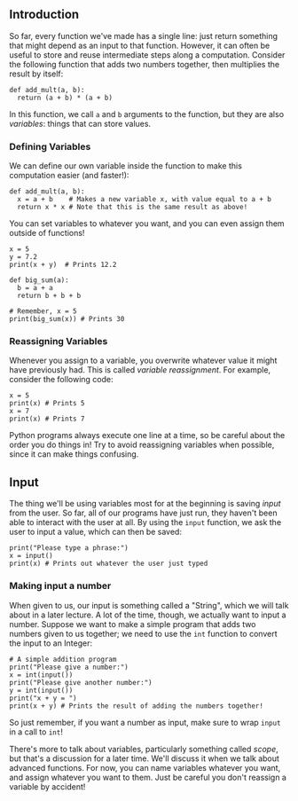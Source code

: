 ## Introduction

So far, every function we've made has a single line: just return something that might depend as an input to that function.  However, it can often be useful to store and reuse intermediate steps along a computation.  Consider the following function that adds two numbers together, then multiplies the result by itself:

```
def add_mult(a, b):
  return (a + b) * (a + b)
```

In this function, we call `a` and `b` arguments to the function, but they are also _variables_: things that can store values.  

### Defining Variables

We can define our own variable inside the function to make this computation easier (and faster!):

```
def add_mult(a, b):
  x = a + b    # Makes a new variable x, with value equal to a + b
  return x * x # Note that this is the same result as above!
```

You can set variables to whatever you want, and you can even assign them outside of functions!

```
x = 5
y = 7.2
print(x + y)  # Prints 12.2 

def big_sum(a):
  b = a + a
  return b + b + b

# Remember, x = 5
print(big_sum(x)) # Prints 30
```

### Reassigning Variables

Whenever you assign to a variable, you overwrite whatever value it might have previously had.  This is called _variable reassignment_.  For example, consider the following code:

```
x = 5
print(x) # Prints 5
x = 7
print(x) # Prints 7
```

Python programs always execute one line at a time, so be careful about the order you do things in!  Try to avoid reassigning variables when possible, since it can make things confusing.

## Input

The thing we'll be using variables most for at the beginning is saving _input_ from the user.  So far, all of our programs have just run, they haven't been able to interact with the user at all.  By using the `input` function, we ask the user to input a value, which can then be saved:

```
print("Please type a phrase:")
x = input()
print(x) # Prints out whatever the user just typed
```

### Making input a number

When given to us, our input is something called a "String", which we will talk about in a later lecture.  A lot of the time, though, we actually want to input a number.  Suppose we want to make a simple program that adds two numbers given to us together; we need to use the `int` function to convert the input to an Integer:

```
# A simple addition program
print("Please give a number:")
x = int(input())
print("Please give another number:")
y = int(input())
print("x + y = ")
print(x + y) # Prints the result of adding the numbers together!
```

So just remember, if you want a number as input, make sure to wrap `input` in a call to `int`!

There's more to talk about variables, particularly something called _scope_, but that's a discussion for a later time.  We'll discuss it when we talk about advanced functions.  For now, you can name variables whatever you want, and assign whatever you want to them.  Just be careful you don't reassign a variable by accident!